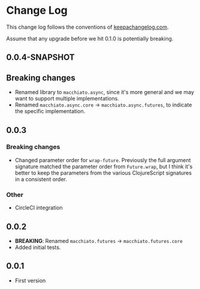 # Change Log

This change log follows the conventions of [keepachangelog.com](http://keepachangelog.com/).

Assume that any upgrade before we hit 0.1.0 is potentially breaking.

## 0.0.4-SNAPSHOT

## Breaking changes

- Renamed library to `macchiato.async`, since it's more general and we may want to support multiple implementations.
- Renamed `macchiato.async.core` -> `macchiato.async.futures`, to indicate the specific implementation.

## 0.0.3

### Breaking changes

- Changed parameter order for `wrap-future`. Previously the full argument signature matched the parameter order from `Future.wrap`, but I think it's better to keep the parameters from the various ClojureScript signatures in a consistent order.  

### Other

- CircleCI integration

## 0.0.2

- **BREAKING**: Renamed `macchiato.futures` -> `macchiato.futures.core`
- Added initial tests.

## 0.0.1

- First version